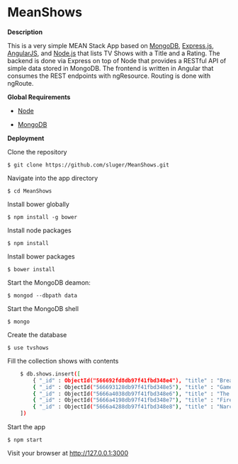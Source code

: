# MeanShows
**Description**

This is a very simple MEAN Stack App based on [MongoDB](https://www.mongodb.com/), [Express.js](http://expressjs.com/), [AngularJS](https://angularjs.org/), and [Node.js](https://nodejs.org/) that lists TV Shows with a Title and a Rating. The backend is done via Express on top of Node that provides a RESTful API of simple data stored in MongoDB. The frontend is written in Angular that consumes the REST endpoints with ngResource. Routing is done with ngRoute.

**Global Requirements**

* [Node](https://nodejs.org/)

* [MongoDB](https://www.mongodb.com/)

**Deployment**

Clone the repository

	$ git clone https://github.com/sluger/MeanShows.git
    
Navigate into the app directory
    
    $ cd MeanShows

Install bower globally

    $ npm install -g bower

Install node packages

    $ npm install
    
Install bower packages

    $ bower install
    
Start the MongoDB deamon: 

	$ mongod --dbpath data
        
Start the MongoDB shell

	$ mongo
    
Create the database

	$ use tvshows

    
Fill the collection shows with contents
 
```bash
	$ db.shows.insert([
		{ "_id" : ObjectId("566692fd8db97f41fbd348e4"), "title" : "Breaking Bad", "rated" : "9.5" },
    	{ "_id" : ObjectId("566693128db97f41fbd348e5"), "title" : "Game of Thrones", "rated" : "9.5" },
    	{ "_id" : ObjectId("5666a4038db97f41fbd348e6"), "title" : "The Wire", "rated" : "9.3" },
    	{ "_id" : ObjectId("5666a4198db97f41fbd348e7"), "title" : "Firefly", "rated" : "9.1" },
    	{ "_id" : ObjectId("5666a4288db97f41fbd348e8"), "title" : "Narcos", "rated" : "9.0" }
	])
```

Start the app
    
    $ npm start
    
Visit your browser at <http://127.0.0.1:3000>
